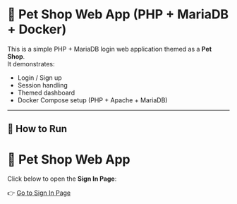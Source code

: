 # 🐾 Pet Shop Web App (PHP + MariaDB + Docker)

This is a simple PHP + MariaDB login web application themed as a **Pet Shop**.  
It demonstrates:
- Login / Sign up
- Session handling
- Themed dashboard
- Docker Compose setup (PHP + Apache + MariaDB)

---

## 🚀 How to Run

# 🐾 Pet Shop Web App  

Click below to open the **Sign In Page**:  

👉 [Go to Sign In Page](https://izaacsmindest.github.io/petshop/signinpage.html)  


